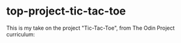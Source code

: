 # top-project-tic-tac-toe
This is my take on the project "Tic-Tac-Toe", from The Odin Project curriculum:
